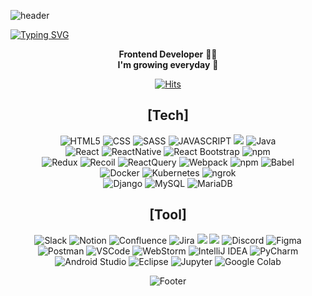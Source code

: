 ![header](https://capsule-render.vercel.app/api?type=waving&color=auto&height=180&section=header&text=Creative%20Voyager✈️%20Yang%20Hyein&fontSize=50&fontColor=#585858&font=Pacifico)

[![Typing SVG](https://readme-typing-svg.demolab.com?font=Pacifico&size=30&pause=1000&color=424242&center=true&random=false&width=800&height=150&lines=Hello%2C+I'm+HyeIn-Yang+%F0%9F%90%BE)](https://git.io/typing-svg)

<p align="center">
  <b>Frontend Developer</b> 👩‍💻 <br>
  <b>I'm growing everyday</b> 🌱
</p>

<div align="center">
  <a href="https://hits.seeyoufarm.com">
    <img src="https://hits.seeyoufarm.com/api/count/incr/badge.svg?url=https%3A%2F%2Fgithub.com%2Fhappynow7&count_bg=%237099E3&title_bg=%23555555&icon=&icon_color=%23E7E7E7&title=hits&edge_flat=false" alt="Hits">
  </a>
</div>

<div align="center">
<h2>[Tech]</h2>
<img alt="HTML5" src ="https://img.shields.io/badge/HTML5-E34F26.svg?&style=for-the-badge&logo=HTML5&logoColor=white"/>
  <img alt="CSS" src ="https://img.shields.io/badge/CSS3-1572B6.svg?&style=for-the-badge&logo=CSS3&logoColor=white"/>
    <img alt="SASS" src ="https://img.shields.io/badge/Sass-CC6699.svg?&style=for-the-badge&logo=Sass&logoColor=white"/>
  <img alt="JAVASCRIPT" src ="https://img.shields.io/badge/JavaScript-F7DF1E.svg?&style=for-the-badge&logo=JavaScript&logoColor=white"/>
<img src="https://img.shields.io/badge/Python-3776AB?style=for-the-badge&logo=Python&logoColor=white"/> 
<img alt="Java" src="https://img.shields.io/badge/Java-007396.svg?&style=for-the-badge&logo=java&logoColor=white"/>


  
  <br/>
  <img alt="React" src ="https://img.shields.io/badge/React-61DAFB?style=for-the-badge&logo=React&logoColor=black"/>
  <img alt="ReactNative" src ="https://img.shields.io/badge/React Native-61DAFB?style=for-the-badge&logo=React&logoColor=black"/>
  <img alt="React Bootstrap" src="https://img.shields.io/badge/React_Bootstrap-563D7C.svg?&style=for-the-badge&logo=react-bootstrap&logoColor=white"/>
  <img alt="npm" src="https://img.shields.io/badge/npm-CB3837.svg?&style=for-the-badge&logo=npm&logoColor=white"/>
  <br/>
  <img alt="Redux" src ="https://img.shields.io/badge/Redux-764ABC.svg?&style=for-the-badge&logo=Redux&logoColor=white"/>
  <img alt="Recoil" src ="https://img.shields.io/badge/Recoil-0075EB.svg?&style=for-the-badge&logo=Revolut&logoColor=white"/>
  <img alt="ReactQuery" src ="https://img.shields.io/badge/ReactQuery-FF4154.svg?&style=for-the-badge&logo=ReactQuery&logoColor=white"/>
  <img alt="Webpack" src ="https://img.shields.io/badge/Webpack-8DD6F9.svg?&style=for-the-badge&logo=Webpack&logoColor=white"/>
  <img alt="npm" src="https://img.shields.io/badge/npm-CB3837.svg?&style=for-the-badge&logo=npm&logoColor=white"/>
  <img alt="Babel" src ="https://img.shields.io/badge/Babel-F9DC3E.svg?&style=for-the-badge&logo=Babel&logoColor=white"/>
  <br/>
  <img alt="Docker" src ="https://img.shields.io/badge/Docker-2496ED.svg?&style=for-the-badge&logo=Docker&logoColor=white"/>
  <img alt="Kubernetes" src="https://img.shields.io/badge/Kubernetes-326CE5.svg?&style=for-the-badge&logo=kubernetes&logoColor=white"/>
  <img alt="ngrok" src="https://img.shields.io/badge/ngrok-1F1E37.svg?&style=for-the-badge&logo=ngrok&logoColor=white"/>
<br/>
<img alt="Django" src="https://img.shields.io/badge/Django-092E20.svg?&style=for-the-badge&logo=django&logoColor=white"/>
<img alt="MySQL" src="https://img.shields.io/badge/MySQL-4479A1.svg?&style=for-the-badge&logo=mysql&logoColor=white"/>
<img alt="MariaDB" src="https://img.shields.io/badge/MariaDB-003545.svg?&style=for-the-badge&logo=mariadb&logoColor=white"/>
</div>  


<div align="center">
<h2>[Tool]</h2>
<img alt="Slack" src ="https://img.shields.io/badge/Slack-4A154B.svg?&style=for-the-badge&logo=Slack&logoColor=white"/>
  <img alt="Notion" src ="https://img.shields.io/badge/Notion-000000.svg?&style=for-the-badge&logo=Notion&logoColor=white"/>
  <img alt="Confluence" src="https://img.shields.io/badge/Confluence-172B4D.svg?&style=for-the-badge&logo=confluence&logoColor=white"/>
<img alt="Jira" src="https://img.shields.io/badge/Jira-0052CC.svg?&style=for-the-badge&logo=jira&logoColor=white"/>
<img src="https://img.shields.io/badge/git-F05032?style=for-the-badge&logo=git&logoColor=white"> 
<img src="https://img.shields.io/badge/github-181717?style=for-the-badge&logo=github&logoColor=white"> 
  <img alt="Discord" src="https://img.shields.io/badge/Discord-5865F2.svg?&style=for-the-badge&logo=discord&logoColor=white"/>
  <img alt="Figma" src ="https://img.shields.io/badge/Figma-F24E1E.svg?&style=for-the-badge&logo=Figma&logoColor=white"/>
  <img alt="Postman" src ="https://img.shields.io/badge/PostMan-FF6C37.svg?&style=for-the-badge&logo=Postman&logoColor=white"/>
  <img alt="VSCode" src ="https://img.shields.io/badge/VSCODE-007ACC.svg?&style=for-the-badge&logo=VisualStudioCode&logoColor=white"/>
  <img alt="WebStorm" src="https://img.shields.io/badge/WebStorm-000000.svg?&style=for-the-badge&logo=webstorm&logoColor=white"/>
<img alt="IntelliJ IDEA" src="https://img.shields.io/badge/IntelliJ_IDEA-000000.svg?&style=for-the-badge&logo=intellij-idea&logoColor=white"/>
<img alt="PyCharm" src="https://img.shields.io/badge/PyCharm-000000.svg?&style=for-the-badge&logo=pycharm&logoColor=white"/>
<img alt="Android Studio" src="https://img.shields.io/badge/Android_Studio-3DDC84.svg?&style=for-the-badge&logo=android-studio&logoColor=white"/>
<img alt="Eclipse" src="https://img.shields.io/badge/Eclipse-2C2255.svg?&style=for-the-badge&logo=eclipse&logoColor=white"/>
<img alt="Jupyter" src="https://img.shields.io/badge/Jupyter-F37626.svg?&style=for-the-badge&logo=jupyter&logoColor=white"/>
<img alt="Google Colab" src="https://img.shields.io/badge/Google_Colab-F9AB00.svg?&style=for-the-badge&logo=google-colab&logoColor=white"/>


  

![Footer](https://capsule-render.vercel.app/api?type=waving&color=auto&height=100&section=footer)
